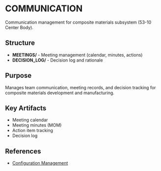 # COMMUNICATION

Communication management for composite materials subsystem (53-10 Center Body).

## Structure

- **MEETINGS/** - Meeting management (calendar, minutes, actions)
- **DECISION_LOG/** - Decision log and rationale

## Purpose

Manages team communication, meeting records, and decision tracking for composite materials development and manufacturing.

## Key Artifacts

- Meeting calendar
- Meeting minutes (MOM)
- Action item tracking
- Decision log

## References

- [Configuration Management](../../../../../../../../../../00-CONFIG/RULES.md)

